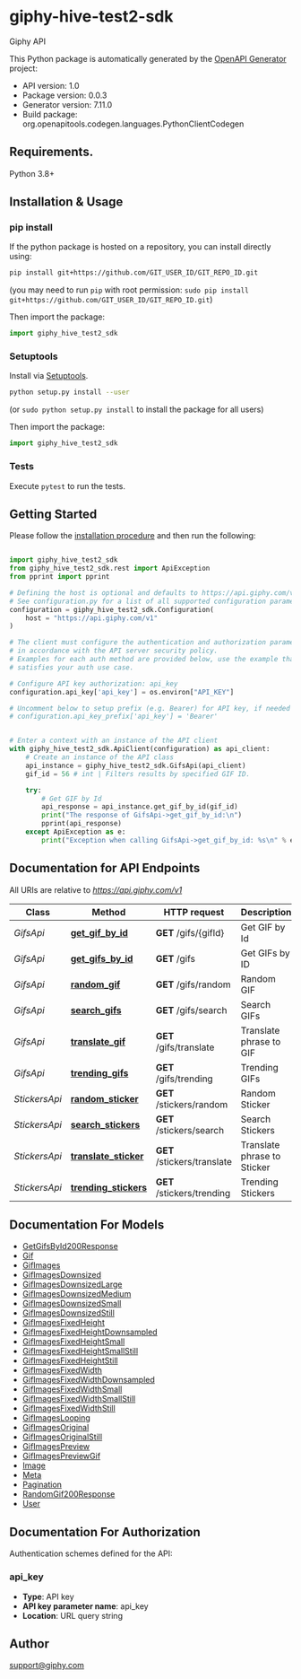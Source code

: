 # giphy-hive-test2-sdk
Giphy API

This Python package is automatically generated by the [OpenAPI Generator](https://openapi-generator.tech) project:

- API version: 1.0
- Package version: 0.0.3
- Generator version: 7.11.0
- Build package: org.openapitools.codegen.languages.PythonClientCodegen

## Requirements.

Python 3.8+

## Installation & Usage
### pip install

If the python package is hosted on a repository, you can install directly using:

```sh
pip install git+https://github.com/GIT_USER_ID/GIT_REPO_ID.git
```
(you may need to run `pip` with root permission: `sudo pip install git+https://github.com/GIT_USER_ID/GIT_REPO_ID.git`)

Then import the package:
```python
import giphy_hive_test2_sdk
```

### Setuptools

Install via [Setuptools](http://pypi.python.org/pypi/setuptools).

```sh
python setup.py install --user
```
(or `sudo python setup.py install` to install the package for all users)

Then import the package:
```python
import giphy_hive_test2_sdk
```

### Tests

Execute `pytest` to run the tests.

## Getting Started

Please follow the [installation procedure](#installation--usage) and then run the following:

```python

import giphy_hive_test2_sdk
from giphy_hive_test2_sdk.rest import ApiException
from pprint import pprint

# Defining the host is optional and defaults to https://api.giphy.com/v1
# See configuration.py for a list of all supported configuration parameters.
configuration = giphy_hive_test2_sdk.Configuration(
    host = "https://api.giphy.com/v1"
)

# The client must configure the authentication and authorization parameters
# in accordance with the API server security policy.
# Examples for each auth method are provided below, use the example that
# satisfies your auth use case.

# Configure API key authorization: api_key
configuration.api_key['api_key'] = os.environ["API_KEY"]

# Uncomment below to setup prefix (e.g. Bearer) for API key, if needed
# configuration.api_key_prefix['api_key'] = 'Bearer'


# Enter a context with an instance of the API client
with giphy_hive_test2_sdk.ApiClient(configuration) as api_client:
    # Create an instance of the API class
    api_instance = giphy_hive_test2_sdk.GifsApi(api_client)
    gif_id = 56 # int | Filters results by specified GIF ID.

    try:
        # Get GIF by Id
        api_response = api_instance.get_gif_by_id(gif_id)
        print("The response of GifsApi->get_gif_by_id:\n")
        pprint(api_response)
    except ApiException as e:
        print("Exception when calling GifsApi->get_gif_by_id: %s\n" % e)

```

## Documentation for API Endpoints

All URIs are relative to *https://api.giphy.com/v1*

Class | Method | HTTP request | Description
------------ | ------------- | ------------- | -------------
*GifsApi* | [**get_gif_by_id**](docs/GifsApi.md#get_gif_by_id) | **GET** /gifs/{gifId} | Get GIF by Id
*GifsApi* | [**get_gifs_by_id**](docs/GifsApi.md#get_gifs_by_id) | **GET** /gifs | Get GIFs by ID
*GifsApi* | [**random_gif**](docs/GifsApi.md#random_gif) | **GET** /gifs/random | Random GIF
*GifsApi* | [**search_gifs**](docs/GifsApi.md#search_gifs) | **GET** /gifs/search | Search GIFs
*GifsApi* | [**translate_gif**](docs/GifsApi.md#translate_gif) | **GET** /gifs/translate | Translate phrase to GIF
*GifsApi* | [**trending_gifs**](docs/GifsApi.md#trending_gifs) | **GET** /gifs/trending | Trending GIFs
*StickersApi* | [**random_sticker**](docs/StickersApi.md#random_sticker) | **GET** /stickers/random | Random Sticker
*StickersApi* | [**search_stickers**](docs/StickersApi.md#search_stickers) | **GET** /stickers/search | Search Stickers
*StickersApi* | [**translate_sticker**](docs/StickersApi.md#translate_sticker) | **GET** /stickers/translate | Translate phrase to Sticker
*StickersApi* | [**trending_stickers**](docs/StickersApi.md#trending_stickers) | **GET** /stickers/trending | Trending Stickers


## Documentation For Models

 - [GetGifsById200Response](docs/GetGifsById200Response.md)
 - [Gif](docs/Gif.md)
 - [GifImages](docs/GifImages.md)
 - [GifImagesDownsized](docs/GifImagesDownsized.md)
 - [GifImagesDownsizedLarge](docs/GifImagesDownsizedLarge.md)
 - [GifImagesDownsizedMedium](docs/GifImagesDownsizedMedium.md)
 - [GifImagesDownsizedSmall](docs/GifImagesDownsizedSmall.md)
 - [GifImagesDownsizedStill](docs/GifImagesDownsizedStill.md)
 - [GifImagesFixedHeight](docs/GifImagesFixedHeight.md)
 - [GifImagesFixedHeightDownsampled](docs/GifImagesFixedHeightDownsampled.md)
 - [GifImagesFixedHeightSmall](docs/GifImagesFixedHeightSmall.md)
 - [GifImagesFixedHeightSmallStill](docs/GifImagesFixedHeightSmallStill.md)
 - [GifImagesFixedHeightStill](docs/GifImagesFixedHeightStill.md)
 - [GifImagesFixedWidth](docs/GifImagesFixedWidth.md)
 - [GifImagesFixedWidthDownsampled](docs/GifImagesFixedWidthDownsampled.md)
 - [GifImagesFixedWidthSmall](docs/GifImagesFixedWidthSmall.md)
 - [GifImagesFixedWidthSmallStill](docs/GifImagesFixedWidthSmallStill.md)
 - [GifImagesFixedWidthStill](docs/GifImagesFixedWidthStill.md)
 - [GifImagesLooping](docs/GifImagesLooping.md)
 - [GifImagesOriginal](docs/GifImagesOriginal.md)
 - [GifImagesOriginalStill](docs/GifImagesOriginalStill.md)
 - [GifImagesPreview](docs/GifImagesPreview.md)
 - [GifImagesPreviewGif](docs/GifImagesPreviewGif.md)
 - [Image](docs/Image.md)
 - [Meta](docs/Meta.md)
 - [Pagination](docs/Pagination.md)
 - [RandomGif200Response](docs/RandomGif200Response.md)
 - [User](docs/User.md)


<a id="documentation-for-authorization"></a>
## Documentation For Authorization


Authentication schemes defined for the API:
<a id="api_key"></a>
### api_key

- **Type**: API key
- **API key parameter name**: api_key
- **Location**: URL query string


## Author

support@giphy.com


